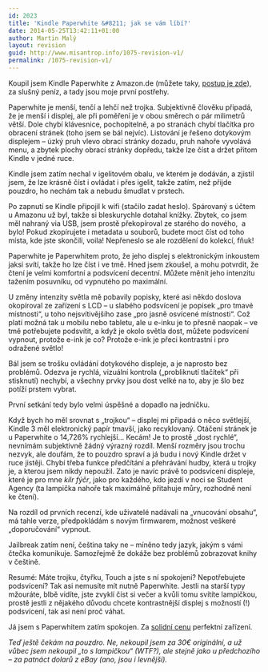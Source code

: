 ```yaml
---
id: 2023
title: 'Kindle Paperwhite &#8211; jak se vám líbí?'
date: 2014-05-25T13:42:11+01:00
author: Martin Malý
layout: revision
guid: http://www.misantrop.info/1075-revision-v1/
permalink: /1075-revision-v1/
---
```

Koupil jsem Kindle Paperwhite z Amazon.de (můžete taky, [postup je zde](http://www.misantrop.info/kindle-paperwhite-za-malo-penez/)), za slušný peníz, a tady jsou moje první postřehy.

<!--more-->

Paperwhite je menší, tenčí a lehčí než trojka. Subjektivně člověku připadá, že je menší i displej, ale při poměření je v obou směrech o pár milimetrů větší. Dole chybí klávesnice, pochopitelně, a po stranách chybí tlačítka pro obracení stránek (toho jsem se bál nejvíc). Listování je řešeno dotykovým displejem &#8211; úzký pruh vlevo obrací stránky dozadu, pruh nahoře vyvolává menu, a zbytek plochy obrací stránky dopředu, takže lze číst a držet přitom Kindle v jedné ruce.

Kindle jsem zatím nechal v igelitovém obalu, ve kterém je dodáván, a zjistil jsem, že lze krásně číst i ovládat i přes igelit, takže zatím, než přijde pouzdro, ho nechám tak a nebudu šmudlat v prstech.

Po zapnutí se Kindle připojil k wifi (stačilo zadat heslo). Spárovaný s účtem u Amazonu už byl, takže si bleskurychle dotahal knížky. Zbytek, co jsem měl nahraný via USB, jsem prostě překopíroval ze starého do nového,  a bylo! Pokud zkopírujete i metadata u souborů, budete moct číst od toho místa, kde jste skončili, voila! Nepřeneslo se ale rozdělení do kolekcí, fňuk!

Paperwhite je Paperwhitem proto, že jeho displej s elektronickým inkoustem jaksi svítí, takže ho lze číst i ve tmě. Hned jsem zkoušel, a mohu potvrdit, že čtení je velmi komfortní a podsvícení decentní. Můžete měnit jeho intenzitu tažením posuvníku, od vypnutého po maximální.

U změny intenzity světla mě pobavily popisky, které asi někdo doslova okopíroval ze zařízení s LCD &#8211; u slabého podsvícení je popisek &#8222;pro tmavé místnosti&#8220;, u toho nejsvítivějšího zase &#8222;pro jasně osvícené místnosti&#8220;. Což platí možná tak u mobilu nebo tabletu, ale u e-inku je to přesně naopak &#8211; ve tmě potřebujete podsvítit, a když je okolo světla dost, můžete podsvícení vypnout, protože e-ink je co? Protože e-ink je přeci kontrastní i pro odražené světlo!

Bál jsem se trošku ovládání dotykového displeje, a je naprosto bez problémů. Odezva je rychlá, vizuální kontrola (&#8222;probliknutí tlačítek&#8220; při stisknutí) nechybí, a všechny prvky jsou dost velké na to, aby je šlo bez potíží prstem vybrat.

První setkání tedy bylo velmi úspěšné a dopadlo na jedničku.

Když bych ho měl srovnat s &#8222;trojkou&#8220; &#8211; displej mi připadá o něco světlejší, Kindle 3 měl elektronický papír tmavší, jako recyklovaný. Otáčení stránek je u Paperwhite o 14,726% rychlejší&#8230; Kecám! Je to prostě &#8222;dost rychlé&#8220;, nevnímám subjektivně žádný výrazný rozdíl. Menší rozměry jsou trochu nezvyk, ale doufám, že to pouzdro spraví a já budu i nový Kindle držet v ruce jistěji. Chybí třeba funkce předčítání a přehrávání hudby, která u trojky je, a kterou jsem nikdy nepoužil. Zato je navíc právě to podsvícení displeje, které je pro mne _kilr fýčr_, jako pro každého, kdo jezdí v noci se Student Agency (ta lampička nahoře tak maximálně přitahuje můry, rozhodně není ke čtení).

Na rozdíl od prvních recenzí, kde uživatelé nadávali na &#8222;vnucování obsahu&#8220;, má tahle verze, předpokládám s novým firmwarem, možnost veškeré &#8222;doporučování&#8220; vypnout.

Jailbreak zatím není, čeština taky ne &#8211; míněno tedy jazyk, jakým s vámi čtečka komunikuje. Samozřejmě že dokáže bez problémů zobrazovat knihy v češtině.

Resumé: Máte trojku, čtyřku, Touch a jste s ní spokojeni? Nepotřebujete podsvícení? Tak asi nemusíte mít nutně Paperwhite. Jestli na starší typy mžouráte, blbě vidíte, jste zvyklí číst si večer a kvůli tomu svítíte lampičkou, prostě jestli z nějakého důvodu chcete kontrastnější displej s možností (!) podsvícení, tak asi není proč váhat.

Já jsem s Paperwhitem zatím spokojen. Za [solidní cenu](http://www.misantrop.info/kindle-paperwhite-za-malo-penez/) perfektní zařízení.

_Teď ještě čekám na pouzdro. Ne, nekoupil jsem za 30€ originální, a už vůbec jsem nekoupil &#8222;to s lampičkou&#8220; (WTF?), ale stejně jako u předchozího &#8211; za patnáct dolarů z eBay (ano, jsou i levnější)._